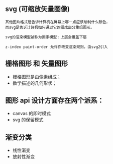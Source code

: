 ## svg (可缩放矢量图像)

```
其他图片格式是告诉计算机在屏幕上哪一点应该绘制什么颜色，
而svg是告诉计算机如何通过它的组成部分重组图形。

svg的渲染模型被称为画家模型：上层会覆盖下层

z-index paint-order 允许你改变渲染规则，由svg2引入
```

## 栅格图形 和 矢量图形

- 栅格图形是由像素组成；
- 数学描述的几何形状；

## 图形 api 设计方面存在两个派系：

- canvas 的即时模式
- svg 的保留模式

## 渐变分类

- 线性渐变
- 放射性渐变
